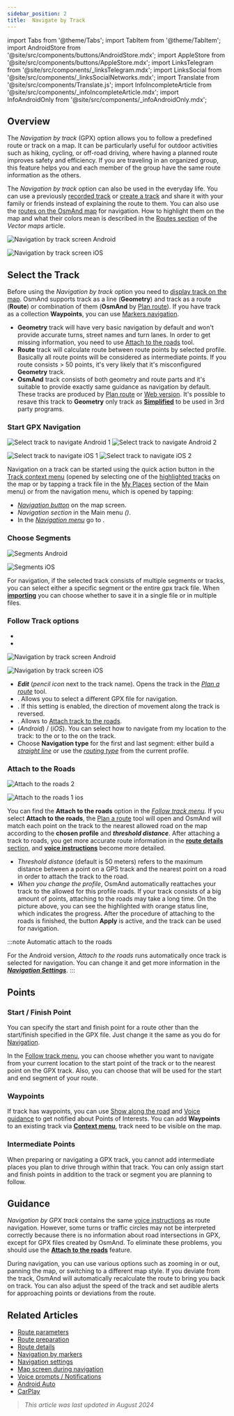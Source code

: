 ```yaml
---
sidebar_position: 2
title:  Navigate by Track
---
```


import Tabs from '@theme/Tabs';
import TabItem from '@theme/TabItem';
import AndroidStore from '@site/src/components/buttons/AndroidStore.mdx';
import AppleStore from '@site/src/components/buttons/AppleStore.mdx';
import LinksTelegram from '@site/src/components/_linksTelegram.mdx';
import LinksSocial from '@site/src/components/_linksSocialNetworks.mdx';
import Translate from '@site/src/components/Translate.js';
import InfoIncompleteArticle from '@site/src/components/_infoIncompleteArticle.mdx';
import InfoAndroidOnly from '@site/src/components/_infoAndroidOnly.mdx';


## Overview

The *Navigation by track* (GPX) option allows you to follow a predefined route or track on a map. It can be particularly useful for outdoor activities such as hiking, cycling, or off-road driving, where having a planned route improves safety and efficiency. If you are traveling in an organized group, this feature helps you and each member of the group have the same route information as the others.  

The *Navigation by track* option can also be used in the everyday life. You can use a previously [recorded track](../../plugins/trip-recording.md) or [create a track](../../personal/tracks/manage-tracks.md#create-a-track) and share it with your family or friends instead of explaining the route to them. You can also use the [routes on the OsmAnd map](../../../../blog/routes/) for navigation. How to highlight them on the map and what their colors mean is described in the [Routes section](../../map/vector-maps.md#routes) of the *Vector maps* article.  

<Tabs groupId="operating-systems">

<TabItem value="android" label="Android">  

![Navigation by track screen Android](@site/static/img/navigation/gpx/navigation_gpx_android.png)

</TabItem>

<TabItem value="ios" label="iOS">

![Navigation by track screen iOS](@site/static/img/navigation/gpx/navigation_gpx_ios.png)

</TabItem>

</Tabs>


## Select the Track 

Before using the *Navigation by track* option you need to [display track on the map](../../map/tracks/index.md#display-tracks-on-the-map). OsmAnd supports track as a line (**Geometry**) and track as a route (**Route**) or combination of them (**OsmAnd** by [Plan route](../../plan-route/create-route.md)). If you have track as a collection **Waypoints**, you can use [Markers navigation](./markers-navigation.md).


- **Geometry** track will have very basic navigation by default and won't provide accurate turns, street names and turn lanes. In order to get missing information, you need to use [Attach to the roads](#attach-to-the-roads) tool.
- **Route** track will calculate route between route points by selected profile. Basically all route points will be considered as intermediate points. If you route consists > 50 points, it's very likely that it's misconfigured **Geometry** track.
- **OsmAnd** track consists of both geometry and route parts and it's suitable to provide exactly same guidance as navigation by default. These tracks are produced by [Plan route](../../plan-route/create-route.md) or [Web version](../../plan-route/web.md). It's possible to resave this track to **Geometry** only track as [**Simplified**](../../plan-route/create-route.md#save-route) to be used in 3rd party programs.


### Start GPX Navigation

<Tabs groupId="operating-systems">

<TabItem value="android" label="Android">  

![Select track to navigate Android 1](@site/static/img/navigation/gpx/follow_track_andr_1.png) ![Select track to navigate Android 2](@site/static/img/navigation/gpx/follow_track_andr_2.png)

</TabItem>

<TabItem value="ios" label="iOS">

![Select track to navigate iOS 1](@site/static/img/navigation/gpx/follow_track_ios_1.png) ![Select track to navigate iOS 2](@site/static/img/navigation/gpx/follow_track_ios_2.png)

</TabItem>

</Tabs>

Navigation on a track can be started using the quick action button in the [Track context menu](../../map/tracks/track-context-menu.md#quick-actions) (opened by selecting one of the [highlighted tracks](./route-navigation.md#history-of-previous-routes) on the map or by tapping a track file in the [My Places](../../personal/myplaces.md) section of the Main menu) or from the navigation menu, which is opened by tapping:

- [*Navigation button*](../../widgets/map-buttons.md#directions) on the map screen.  
- *Navigation section* in the Main menu  *(<Translate android="true" ids="shared_string_menu,shared_string_navigation"/>)*.
- In the [*Navigation menu*](./route-navigation.md#navigation-menu) go to *<Translate android="true" ids="shared_string_settings,follow_track"/>*.  

### Choose Segments

<Tabs groupId="operating-systems">

<TabItem value="android" label="Android">  

![Segments Android](@site/static/img/navigation/gpx/segments_andr.png)

</TabItem>

<TabItem value="ios" label="iOS">

![Segments iOS](@site/static/img/navigation/gpx/segments_ios.png)

</TabItem>

</Tabs>

For navigation, if the selected track consists of multiple segments or tracks, you can select either a specific segment or the entire gpx track file. When **[importing](../../personal/tracks/manage-tracks.md#import)** you can choose whether to save it in a single file or in multiple files.


### Follow Track options

<Tabs groupId="operating-systems">

<TabItem value="android" label="Android">  

- *<Translate android="true" ids="shared_string_navigation,shared_string_settings,follow_track"/>*
- *<Translate android="true" ids="help_article_map_track_context_menu_name,shared_string_options,follow_track"/>*

![Navigation by track screen Android](@site/static/img/navigation/gpx/follow_the_track_5-1_andr.png)

</TabItem>

<TabItem value="ios" label="iOS">

*<Translate ios="true" ids="shared_string_navigation,shared_string_settings,follow_track"/>*


![Navigation by track screen iOS](@site/static/img/navigation/gpx/follow_the_track_4-1_ios.png)

</TabItem>

</Tabs>

- ***Edit*** (*pencil icon* next to the track name). Opens the track in the [*Plan a route*](../../plan-route/create-route.md) tool.
- ***<Translate android="true" ids="select_another_track"/>***. Allows you to select a different GPX file for navigation.
- ***<Translate android="true" ids="gpx_option_reverse_route"/>***. If this setting is enabled, the direction of movement along the track is reversed.
- ***<Translate android="true" ids="attach_to_the_roads"/>***. Allows to [Attach track to the roads](#attach-to-the-roads).
- ***<Translate android="true" ids="pass_whole_track_descr"/>*** (*Android*) / ***<Translate ios="true" ids="point_to_navigate"/>*** (*iOS*). You can select how to navigate from my location to the track:
to the *<Translate android="true" ids="start_of_the_track"/>* or to the *<Translate android="true" ids="nearest_point"/>* on the track.
- Choose **Navigation type** for the first and last segment: either build a [*straight line*](../routing/straight-line-routing.md) or use the [*routing type*](../routing/osmand-routing.md#routing-types) from the current profile.


### Attach to the Roads

<Tabs groupId="operating-systems">

<TabItem value="android" label="Android">  

![Attach to the roads 2](@site/static/img/navigation/gpx/attach_roads_gpx_andr_2.png)

</TabItem>

<TabItem value="ios" label="iOS">

![Attach to the roads 1 ios](@site/static/img/navigation/gpx/attach_to_the_roads_ios.png)

</TabItem>

</Tabs>

You can find the **Attach to the roads** option in the *[Follow track menu](#how-to-follow-the-track)*. If you select **Attach to the roads**, the [Plan a route](../../plan-route/create-route.md#attach-track-to-roads) tool will open and OsmAnd will match each point on the track to the nearest allowed road on the map according to the **chosen profile** and ***threshold distance***. After attaching a track to roads, you get more accurate route information in the [**route details** section](../setup/route-details.md), and [**voice instructions**](#guidance) become more detailed.

- *Threshold distance* (default is 50 meters) refers to the maximum distance between a point on a GPS track and the nearest point on a road in order to attach the track to the road.
- *When you change the profile*, OsmAnd automatically reattaches your track to the allowed for this profile roads. If your track consists of a big amount of points, attaching to the roads may take a long time. On the picture above, you can see the highlighted with orange status line, which indicates the progress. After the procedure of attaching to the roads is finished, the button **Apply** is active, and the track can be used for navigation.

:::note Automatic attach to the roads

For the Android version, *Attach to the roads* runs automatically once track is selected for navigation. You can change it and get more information in the [***Navigation Settings***](../guidance/navigation-settings.md#detailed-track-guidance).
:::


## Points

### Start / Finish Point

You can specify the start and finish point for a route other than the start/finish specified in the GPX file. Just change it the same as you do for [Navigation](../setup/route-navigation.md#select-starting-point).

In the [Follow track menu](#follow-track-options), you can choose whether you want to navigate from your current location to the start point of the track or to the nearest point on the GPX track.  Also, you can choose [<Translate android="true" ids="nav_type_hint"/>](../routing/osmand-routing.md#routing-types) that will be used for the start and end segment of your route.  

### Waypoints

If track has waypoints, you can use [Show along the road](../guidance/map-during-navigation.md#show-points-along-the-route) and [Voice guidance](../guidance/voice-navigation.md#voice-settings) to get notified about Points of Interests. You can add **Waypoints** to an existing track via **[Context menu](../../map/map-context-menu.md#-add--edit--track-waypoint)**, track need to be visible on the map.

### Intermediate Points

When preparing or navigating a GPX track, you cannot add intermediate places you plan to drive through within that track. You can only assign start and finish points in addition to the track or segment you are planning to follow. 

## Guidance

*Navigation by GPX track* contains the same [voice instructions](../guidance/voice-navigation.md) as route navigation. However, some turns or traffic circles may not be interpreted correctly because there is no information about road intersections in GPX, except for GPX files created by OsmAnd. To eliminate these problems, you should use the [**Attach to the roads**](#attach-to-the-roads) feature.  

During navigation, you can use various options such as zooming in or out, panning the map, or switching to a different map style. If you deviate from the track, OsmAnd will automatically recalculate the route to bring you back on track. You can also adjust the speed of the track and set audible alerts for approaching points or deviations from the route.  


## Related Articles

- [Route parameters](../routing/osmand-routing.md#routing-types)
- [Route preparation](./route-navigation.md)
- [Route details](./route-details.md)
- [Navigation by markers](./markers-navigation.md)
- [Navigation settings](../guidance/navigation-settings.md)
- [Map screen during navigation](../guidance/map-during-navigation.md)
- [Voice prompts / Notifications](../guidance/voice-navigation.md)
- [Android Auto](../auto-car.md)
- [CarPlay](../car-play.md)

> *This article was last updated in August 2024*
